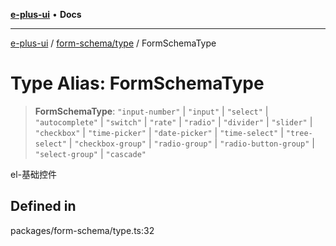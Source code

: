 [**e-plus-ui**](../../../README.md) • **Docs**

***

[e-plus-ui](../../../modules.md) / [form-schema/type](../README.md) / FormSchemaType

# Type Alias: FormSchemaType

> **FormSchemaType**: `"input-number"` \| `"input"` \| `"select"` \| `"autocomplete"` \| `"switch"` \| `"rate"` \| `"radio"` \| `"divider"` \| `"slider"` \| `"checkbox"` \| `"time-picker"` \| `"date-picker"` \| `"time-select"` \| `"tree-select"` \| `"checkbox-group"` \| `"radio-group"` \| `"radio-button-group"` \| `"select-group"` \| `"cascade"`

el-基础控件

## Defined in

packages/form-schema/type.ts:32

